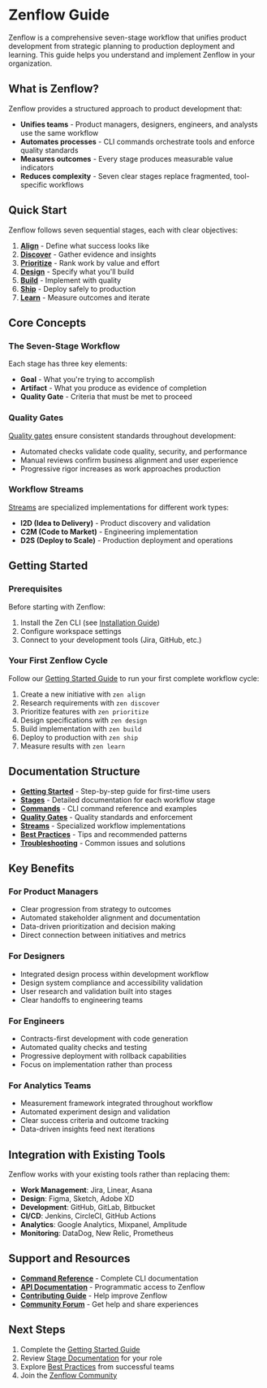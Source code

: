 # Zenflow Guide

Zenflow is a comprehensive seven-stage workflow that unifies product development from strategic planning to production deployment and learning. This guide helps you understand and implement Zenflow in your organization.

## What is Zenflow?

Zenflow provides a structured approach to product development that:

- **Unifies teams** - Product managers, designers, engineers, and analysts use the same workflow
- **Automates processes** - CLI commands orchestrate tools and enforce quality standards
- **Measures outcomes** - Every stage produces measurable value indicators
- **Reduces complexity** - Seven clear stages replace fragmented, tool-specific workflows

## Quick Start

Zenflow follows seven sequential stages, each with clear objectives:

1. **[Align](stages.md#align)** - Define what success looks like
2. **[Discover](stages.md#discover)** - Gather evidence and insights
3. **[Prioritize](stages.md#prioritize)** - Rank work by value and effort
4. **[Design](stages.md#design)** - Specify what you'll build
5. **[Build](stages.md#build)** - Implement with quality
6. **[Ship](stages.md#ship)** - Deploy safely to production
7. **[Learn](stages.md#learn)** - Measure outcomes and iterate

## Core Concepts

### The Seven-Stage Workflow

Each stage has three key elements:

- **Goal** - What you're trying to accomplish
- **Artifact** - What you produce as evidence of completion
- **Quality Gate** - Criteria that must be met to proceed

### Quality Gates

[Quality gates](quality-gates.md) ensure consistent standards throughout development:

- Automated checks validate code quality, security, and performance
- Manual reviews confirm business alignment and user experience
- Progressive rigor increases as work approaches production

### Workflow Streams

[Streams](streams.md) are specialized implementations for different work types:

- **I2D (Idea to Delivery)** - Product discovery and validation
- **C2M (Code to Market)** - Engineering implementation
- **D2S (Deploy to Scale)** - Production deployment and operations

## Getting Started

### Prerequisites

Before starting with Zenflow:

1. Install the Zen CLI (see [Installation Guide](../installation/))
2. Configure workspace settings
3. Connect to your development tools (Jira, GitHub, etc.)

### Your First Zenflow Cycle

Follow our [Getting Started Guide](getting-started.md) to run your first complete workflow cycle:

1. Create a new initiative with `zen align`
2. Research requirements with `zen discover`
3. Prioritize features with `zen prioritize`
4. Design specifications with `zen design`
5. Build implementation with `zen build`
6. Deploy to production with `zen ship`
7. Measure results with `zen learn`

## Documentation Structure

- **[Getting Started](getting-started.md)** - Step-by-step guide for first-time users
- **[Stages](stages.md)** - Detailed documentation for each workflow stage
- **[Commands](commands.md)** - CLI command reference and examples
- **[Quality Gates](quality-gates.md)** - Quality standards and enforcement
- **[Streams](streams.md)** - Specialized workflow implementations
- **[Best Practices](best-practices.md)** - Tips and recommended patterns
- **[Troubleshooting](troubleshooting.md)** - Common issues and solutions

## Key Benefits

### For Product Managers

- Clear progression from strategy to outcomes
- Automated stakeholder alignment and documentation
- Data-driven prioritization and decision making
- Direct connection between initiatives and metrics

### For Designers

- Integrated design process within development workflow
- Design system compliance and accessibility validation
- User research and validation built into stages
- Clear handoffs to engineering teams

### For Engineers

- Contracts-first development with code generation
- Automated quality checks and testing
- Progressive deployment with rollback capabilities
- Focus on implementation rather than process

### For Analytics Teams

- Measurement framework integrated throughout workflow
- Automated experiment design and validation
- Clear success criteria and outcome tracking
- Data-driven insights feed next iterations

## Integration with Existing Tools

Zenflow works with your existing tools rather than replacing them:

- **Work Management**: Jira, Linear, Asana
- **Design**: Figma, Sketch, Adobe XD
- **Development**: GitHub, GitLab, Bitbucket
- **CI/CD**: Jenkins, CircleCI, GitHub Actions
- **Analytics**: Google Analytics, Mixpanel, Amplitude
- **Monitoring**: DataDog, New Relic, Prometheus

## Support and Resources

- **[Command Reference](commands.md)** - Complete CLI documentation
- **[API Documentation](../api/)** - Programmatic access to Zenflow
- **[Contributing Guide](../contributing/)** - Help improve Zenflow
- **[Community Forum](https://community.zen.dev)** - Get help and share experiences

## Next Steps

1. Complete the [Getting Started Guide](getting-started.md)
2. Review [Stage Documentation](stages.md) for your role
3. Explore [Best Practices](best-practices.md) from successful teams
4. Join the [Zenflow Community](https://community.zen.dev)
